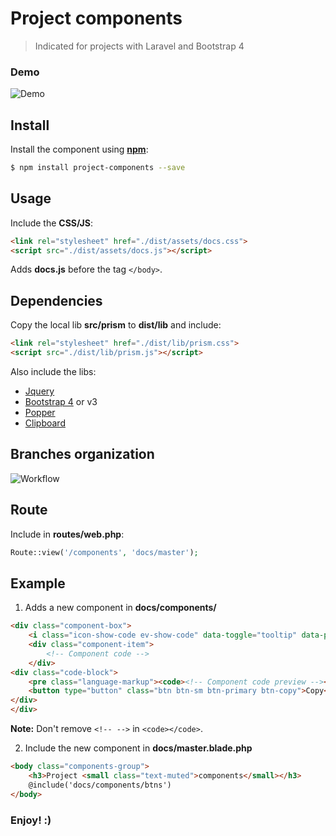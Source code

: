 # Project components
> Indicated for projects with Laravel and Bootstrap 4

### Demo

![Demo](https://user-images.githubusercontent.com/5880063/42570885-ba7f960c-84eb-11e8-90e1-2c8ef30ce122.png "Demo")

## Install
Install the component using **[npm](https://npmjs.com)**:

```sh
$ npm install project-components --save
```

## Usage

Include the **CSS/JS**:

```html
<link rel="stylesheet" href="./dist/assets/docs.css">
<script src="./dist/assets/docs.js"></script>
```
Adds **docs.js** before the tag ```</body>```.

## Dependencies

Copy the local lib **src/prism** to **dist/lib** and include:

```html
<link rel="stylesheet" href="./dist/lib/prism.css">
<script src="./dist/lib/prism.js"></script>
```

Also include the libs:

* [Jquery](https://jquery.com/download)
* [Bootstrap 4](http://getbootstrap.com) or v3
* [Popper](https://popper.js.org)
* [Clipboard](https://clipboardjs.com/)


## Branches organization

![Workflow](https://user-images.githubusercontent.com/5880063/42572387-d4948882-84ef-11e8-946a-fd76307fabc3.png)

## Route

Include in **routes/web.php**:

```php
Route::view('/components', 'docs/master');
```

## Example

1. Adds a new component in **docs/components/**

```html
<div class="component-box">
	<i class="icon-show-code ev-show-code" data-toggle="tooltip" data-placement="top" title="Code"></i>
	<div class="component-item">
		<!-- Component code -->
	</div>
<div class="code-block">
	<pre class="language-markup"><code><!-- Component code preview --></code></pre>
	<button type="button" class="btn btn-sm btn-primary btn-copy">Copy</button>
</div>
</div>
```
**Note:** Don't remove `<!-- -->` in `<code></code>`.


2. Include the new component in **docs/master.blade.php**

```html
<body class="components-group">
	<h3>Project <small class="text-muted">components</small></h3>
	@include('docs/components/btns')
</body>
```

### Enjoy! :)
